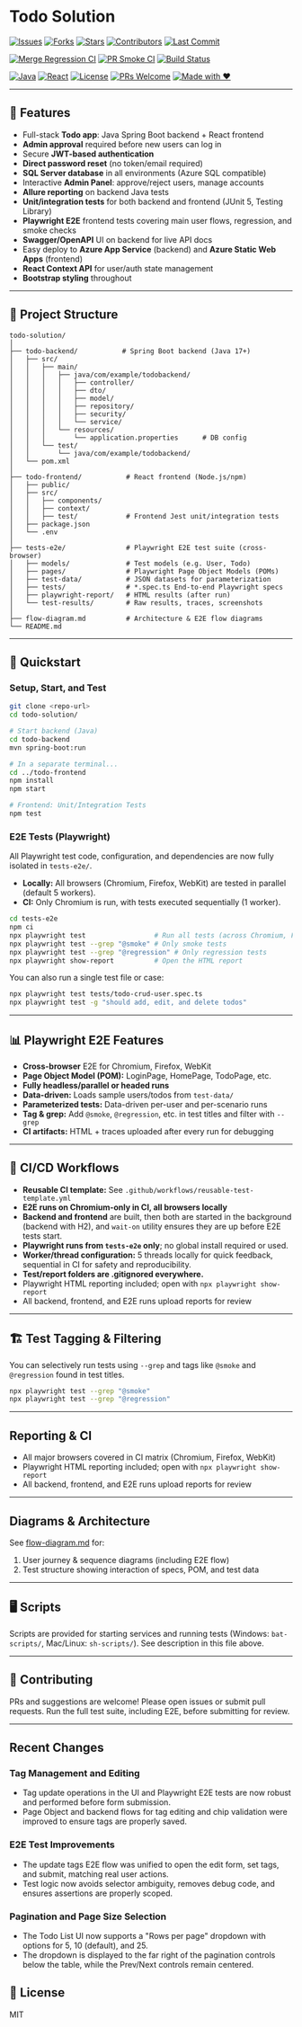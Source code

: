 # Todo Solution

<!-- 
  BADGES: To keep visually organized, badges are grouped into:
  1. Repo metadata/activity
  2. Build & CI/CD
  3. Technology & community
-->

<!-- 1. Repo Metadata -->
[![Issues](https://img.shields.io/github/issues/ravs788/todo-solution)](https://github.com/ravs788/todo-solution/issues) [![Forks](https://img.shields.io/github/forks/ravs788/todo-solution?style=social)](https://github.com/ravs788/todo-solution/network/members) [![Stars](https://img.shields.io/github/stars/ravs788/todo-solution?style=social)](https://github.com/ravs788/todo-solution/stargazers) [![Contributors](https://img.shields.io/github/contributors/ravs788/todo-solution)](https://github.com/ravs788/todo-solution/graphs/contributors) [![Last Commit](https://img.shields.io/github/last-commit/ravs788/todo-solution)](https://github.com/ravs788/todo-solution/commits/main)

<!-- 2. Build & CI/CD -->
[![Merge Regression CI](https://github.com/ravs788/todo-solution/actions/workflows/merge-tests.yml/badge.svg?branch=main)](https://github.com/ravs788/todo-solution/actions/workflows/merge-tests.yml) [![PR Smoke CI](https://github.com/ravs788/todo-solution/actions/workflows/pr-tests.yml/badge.svg)](https://github.com/ravs788/todo-solution/actions/workflows/pr-tests.yml) [![Build Status](https://github.com/ravs788/todo-solution/actions/workflows/merge-tests.yml/badge.svg?branch=main)](https://github.com/ravs788/todo-solution/actions/workflows/merge-tests.yml)

<!-- 3. Tech & Community -->
[![Java](https://img.shields.io/badge/backend-Java_17-blue?logo=java&logoColor=white)](todo-backend/) [![React](https://img.shields.io/badge/frontend-React_19-61dafb?logo=react&logoColor=white)](todo-frontend/) [![License](https://img.shields.io/badge/license-MIT-blue.svg)](./LICENSE) [![PRs Welcome](https://img.shields.io/badge/PRs-welcome-brightgreen.svg?style=flat-square)](../../pulls) [![Made with ❤️](https://img.shields.io/badge/Made%20with-Love-ff69b4)](https://github.com/)

---

## 🚀 Features

- Full-stack **Todo app**: Java Spring Boot backend + React frontend
- **Admin approval** required before new users can log in
- Secure **JWT-based authentication**
- **Direct password reset** (no token/email required)
- **SQL Server database** in all environments (Azure SQL compatible)
- Interactive **Admin Panel**: approve/reject users, manage accounts
- **Allure reporting** on backend Java tests
- **Unit/integration tests** for both backend and frontend (JUnit 5, Testing Library)
- **Playwright E2E** frontend tests covering main user flows, regression, and smoke checks
- **Swagger/OpenAPI** UI on backend for live API docs
- Easy deploy to **Azure App Service** (backend) and **Azure Static Web Apps** (frontend)
- **React Context API** for user/auth state management
- **Bootstrap styling** throughout

---

## 📂 Project Structure

```plaintext
todo-solution/
│
├── todo-backend/           # Spring Boot backend (Java 17+)
│   ├── src/
│   │   ├── main/
│   │   │   ├── java/com/example/todobackend/
│   │   │   │   ├── controller/
│   │   │   │   ├── dto/
│   │   │   │   ├── model/
│   │   │   │   ├── repository/
│   │   │   │   ├── security/
│   │   │   │   └── service/
│   │   │   └── resources/
│   │   │       └── application.properties      # DB config
│   │   └── test/
│   │       └── java/com/example/todobackend/
│   └── pom.xml
│
├── todo-frontend/           # React frontend (Node.js/npm)
│   ├── public/
│   ├── src/
│   │   ├── components/
│   │   ├── context/
│   │   ├── test/            # Frontend Jest unit/integration tests
│   ├── package.json
│   └── .env
│
├── tests-e2e/               # Playwright E2E test suite (cross-browser)
│   ├── models/              # Test models (e.g. User, Todo)
│   ├── pages/               # Playwright Page Object Models (POMs)
│   ├── test-data/           # JSON datasets for parameterization
│   ├── tests/               # *.spec.ts End-to-end Playwright specs
│   ├── playwright-report/   # HTML results (after run)
│   └── test-results/        # Raw results, traces, screenshots
│
├── flow-diagram.md          # Architecture & E2E flow diagrams
└── README.md

```

---

## 📝 Quickstart

### Setup, Start, and Test

```bash
git clone <repo-url>
cd todo-solution/

# Start backend (Java)
cd todo-backend
mvn spring-boot:run

# In a separate terminal...
cd ../todo-frontend
npm install
npm start

# Frontend: Unit/Integration Tests
npm test
```

### E2E Tests (Playwright)

All Playwright test code, configuration, and dependencies are now fully isolated in `tests-e2e/`.
- **Locally:** All browsers (Chromium, Firefox, WebKit) are tested in parallel (default 5 workers).
- **CI:** Only Chromium is run, with tests executed sequentially (1 worker).

```bash
cd tests-e2e
npm ci
npx playwright test                 # Run all tests (across Chromium, Firefox, WebKit *locally*, Chromium *in CI*)
npx playwright test --grep "@smoke" # Only smoke tests
npx playwright test --grep "@regression" # Only regression tests
npx playwright show-report          # Open the HTML report
```

You can also run a single test file or case:
```bash
npx playwright test tests/todo-crud-user.spec.ts
npx playwright test -g "should add, edit, and delete todos"
```

---

## 📊 Playwright E2E Features

- **Cross-browser** E2E for Chromium, Firefox, WebKit
- **Page Object Model (POM):** LoginPage, HomePage, TodoPage, etc.
- **Fully headless/parallel or headed runs**
- **Data-driven:** Loads sample users/todos from `test-data/`
- **Parameterized tests:** Data-driven per-user and per-scenario runs
- **Tag & grep:** Add `@smoke`, `@regression`, etc. in test titles and filter with `--grep`
- **CI artifacts:** HTML + traces uploaded after every run for debugging

---

## 📣 CI/CD Workflows

- **Reusable CI template:** See `.github/workflows/reusable-test-template.yml`
- **E2E runs on Chromium-only in CI, all browsers locally**
- **Backend and frontend** are built, then both are started in the background (backend with H2), and `wait-on` utility ensures they are up before E2E tests start.
- **Playwright runs from `tests-e2e` only**; no global install required or used.
- **Worker/thread configuration:** 5 threads locally for quick feedback, sequential in CI for safety and reproducibility.
- **Test/report folders are .gitignored everywhere.**
- Playwright HTML reporting included; open with `npx playwright show-report`
- All backend, frontend, and E2E runs upload reports for review

---

## 🏗️ Test Tagging & Filtering

You can selectively run tests using `--grep` and tags like `@smoke` and `@regression` found in test titles.

```bash
npx playwright test --grep "@smoke"
npx playwright test --grep "@regression"
```

---

##  Reporting & CI

- All major browsers covered in CI matrix (Chromium, Firefox, WebKit)
- Playwright HTML reporting included; open with `npx playwright show-report`
- All backend, frontend, and E2E runs upload reports for review

---

##  Diagrams & Architecture

See [flow-diagram.md](flow-diagram.md) for:
1. User journey & sequence diagrams (including E2E flow)
2. Test structure showing interaction of specs, POM, and test data

---

## 🖥️ Scripts

Scripts are provided for starting services and running tests (Windows: `bat-scripts/`, Mac/Linux: `sh-scripts/`). See description in this file above.

---

## 🤝 Contributing

PRs and suggestions are welcome! Please open issues or submit pull requests. Run the full test suite, including E2E, before submitting for review.

---

## Recent Changes

### Tag Management and Editing
- Tag update operations in the UI and Playwright E2E tests are now robust and performed before form submission.
- Page Object and backend flows for tag editing and chip validation were improved to ensure tags are properly saved.

### E2E Test Improvements
- The update tags E2E flow was unified to open the edit form, set tags, and submit, matching real user actions.
- Test logic now avoids selector ambiguity, removes debug code, and ensures assertions are properly scoped.

### Pagination and Page Size Selection
- The Todo List UI now supports a "Rows per page" dropdown with options for 5, 10 (default), and 25.
- The dropdown is displayed to the far right of the pagination controls below the table, while the Prev/Next controls remain centered.

## 📄 License

MIT

